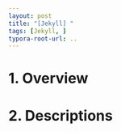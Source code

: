 ```yaml
---
layout: post
title: "[Jekyll] "
tags: [Jekyll, ]
typora-root-url: ..
---
```


# 1. Overview





# 2. Descriptions


